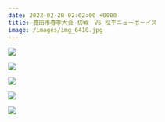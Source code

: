 ```yaml
---
date: 2022-02-20 02:02:00 +0000
title: 豊田市春季大会 初戦　VS 松平ニューボーイズ
image: /images/img_6418.jpg
---
```

![](/images/img_6371.jpg)

![](/images/img_6379.jpg)

![](/images/img_6389.jpg)

![](/images/img_6391.jpg)

![](/images/img_6396.jpg)